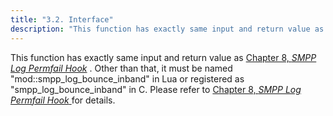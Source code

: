 ```yaml
---
title: "3.2. Interface"
description: "This function has exactly same input and return value as Chapter 8 SMPP Log Permfail Hook Other than that it must be named mod smpp log bounce inband in Lua or registered as smpp log bounce inband in C Please refer to Chapter 8 SMPP Log Permfail Hook for details..."
---
```


This function has exactly same input and return value as [Chapter 8, *SMPP Log Permfail Hook*](SMPPLogPermfailHook "Chapter 8. SMPP Log Permfail Hook") . Other than that, it must be named "mod::smpp_log_bounce_inband" in Lua or registered as "smpp_log_bounce_inband" in C. Please refer to [Chapter 8, *SMPP Log Permfail Hook*                  ](SMPPLogPermfailHook "Chapter 8. SMPP Log Permfail Hook") for details.